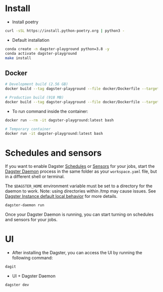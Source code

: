 # Install

- Install poetry
```bash
curl -sSL https://install.python-poetry.org | python3 -
```

-   Default installation

```bash
conda create -n dagster-playground python=3.8 -y
conda activate dagster-playground
make install
```
## Docker

```bash
# Development build (2.56 GB)
docker build --tag dagster-playground --file docker/Dockerfile --target development .

# Production build (918 MB)
docker build --tag dagster-playground --file docker/Dockerfile --target production .
```

- To run command inside the container:

```bash
docker run --rm -it dagster-playground:latest bash

# Temporary container
docker run -it dagster-playground:latest bash
```


# Schedules and sensors

If you want to enable Dagster [Schedules](https://docs.dagster.io/concepts/partitions-schedules-sensors/schedules) or [Sensors](https://docs.dagster.io/concepts/partitions-schedules-sensors/sensors) for your jobs, start the [Dagster Daemon](https://docs.dagster.io/deployment/dagster-daemon) process in the same folder as your `workspace.yaml` file, but in a different shell or terminal.

The `$DAGSTER_HOME` environment variable must be set to a directory for the daemon to work. Note: using directories within /tmp may cause issues. See [Dagster Instance default local behavior](https://docs.dagster.io/deployment/dagster-instance#default-local-behavior) for more details.

```bash
dagster-daemon run
```

Once your Dagster Daemon is running, you can start turning on schedules and sensors for your jobs.


# UI

- After installing the Dagster, you can access the UI by running the following command:

```bash
dagit
```

- UI + Dagster Daemon

```bash
dagster dev
```
